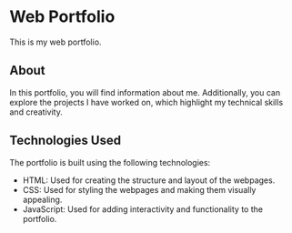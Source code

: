 # Web Portfolio

This is my web portfolio.

## About

In this portfolio, you will find information about me. Additionally, you can explore the projects I have worked on, which highlight my technical skills and creativity.

## Technologies Used

The portfolio is built using the following technologies:

- HTML: Used for creating the structure and layout of the webpages.
- CSS: Used for styling the webpages and making them visually appealing.
- JavaScript: Used for adding interactivity and functionality to the portfolio.
